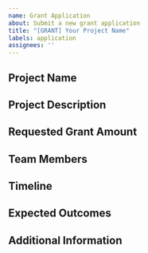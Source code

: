 ```yaml
---
name: Grant Application
about: Submit a new grant application
title: "[GRANT] Your Project Name"
labels: application
assignees: ''
---
```


## Project Name

## Project Description

## Requested Grant Amount

## Team Members

## Timeline

## Expected Outcomes

## Additional Information
